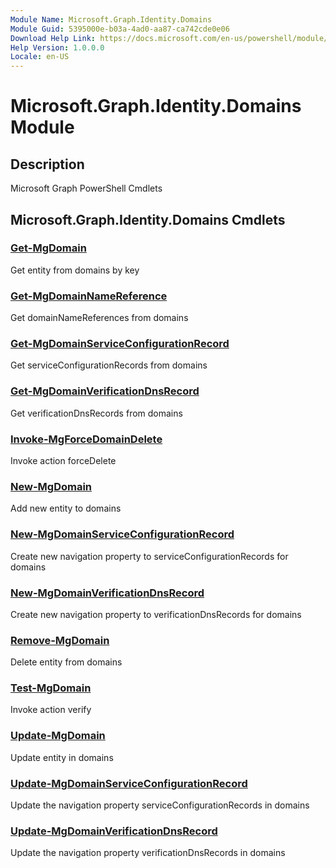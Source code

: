 ```yaml
---
Module Name: Microsoft.Graph.Identity.Domains
Module Guid: 5395000e-b03a-4ad0-aa87-ca742cde0e06
Download Help Link: https://docs.microsoft.com/en-us/powershell/module/microsoft.graph.identity.domains
Help Version: 1.0.0.0
Locale: en-US
---
```


# Microsoft.Graph.Identity.Domains Module
## Description
Microsoft Graph PowerShell Cmdlets

## Microsoft.Graph.Identity.Domains Cmdlets
### [Get-MgDomain](Get-MgDomain.md)
Get entity from domains by key

### [Get-MgDomainNameReference](Get-MgDomainNameReference.md)
Get domainNameReferences from domains

### [Get-MgDomainServiceConfigurationRecord](Get-MgDomainServiceConfigurationRecord.md)
Get serviceConfigurationRecords from domains

### [Get-MgDomainVerificationDnsRecord](Get-MgDomainVerificationDnsRecord.md)
Get verificationDnsRecords from domains

### [Invoke-MgForceDomainDelete](Invoke-MgForceDomainDelete.md)
Invoke action forceDelete

### [New-MgDomain](New-MgDomain.md)
Add new entity to domains

### [New-MgDomainServiceConfigurationRecord](New-MgDomainServiceConfigurationRecord.md)
Create new navigation property to serviceConfigurationRecords for domains

### [New-MgDomainVerificationDnsRecord](New-MgDomainVerificationDnsRecord.md)
Create new navigation property to verificationDnsRecords for domains

### [Remove-MgDomain](Remove-MgDomain.md)
Delete entity from domains

### [Test-MgDomain](Test-MgDomain.md)
Invoke action verify

### [Update-MgDomain](Update-MgDomain.md)
Update entity in domains

### [Update-MgDomainServiceConfigurationRecord](Update-MgDomainServiceConfigurationRecord.md)
Update the navigation property serviceConfigurationRecords in domains

### [Update-MgDomainVerificationDnsRecord](Update-MgDomainVerificationDnsRecord.md)
Update the navigation property verificationDnsRecords in domains

